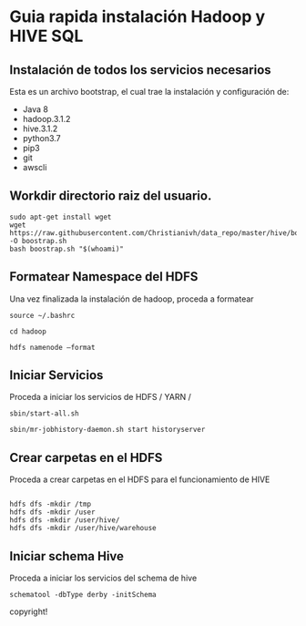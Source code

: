 # Guia rapida instalación Hadoop y HIVE SQL


## Instalación de todos los servicios necesarios

Esta es un archivo bootstrap, el cual trae la instalación y configuración de:

- Java 8
- hadoop.3.1.2
- hive.3.1.2
- python3.7
- pip3
- git
- awscli


## Workdir directorio raiz del usuario.

```
sudo apt-get install wget
wget https://raw.githubusercontent.com/Christianivh/data_repo/master/hive/bootstrap1.sh -O boostrap.sh
bash boostrap.sh "$(whoami)"

```

## Formatear Namespace del HDFS

Una vez finalizada la instalación de hadoop, proceda a formatear

```{shell}
source ~/.bashrc

cd hadoop

hdfs namenode –format
```

## Iniciar Servicios

Proceda a iniciar los servicios de HDFS / YARN /

```{shell}
sbin/start-all.sh

sbin/mr-jobhistory-daemon.sh start historyserver
```


## Crear carpetas en el HDFS
Proceda a crear carpetas en el HDFS para el funcionamiento de HIVE

```{shell}

hdfs dfs -mkdir /tmp
hdfs dfs -mkdir /user
hdfs dfs -mkdir /user/hive/
hdfs dfs -mkdir /user/hive/warehouse

```


## Iniciar schema Hive
Proceda a iniciar los servicios del schema de hive

```{shell}
schematool -dbType derby -initSchema
```

copyright!
